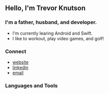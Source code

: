 ## Hello, I'm Trevor Knutson 

### I'm a father, husband, and developer.
- I'm currently learing Android and Swift.
- I like to workout, play video games, and golf! 


### Connect
- [website]
- [linkedin]
- [email]


### Languages and Tools


<br/>
<br/>

[website]: https://treknuts.dev
[linkedin]: https://www.linkedin.com/in/treknuts/
[email]: mailto:trevorknutson.complete@gmail.com
